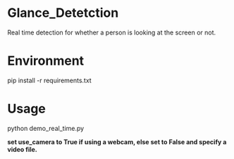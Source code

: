 # Glance_Detetction
Real time detection for whether a person is looking at the screen or not.

# Environment
pip install -r requirements.txt

# Usage
python demo_real_time.py

**set use_camera to True if using a webcam, else set to False and specify a video file.**